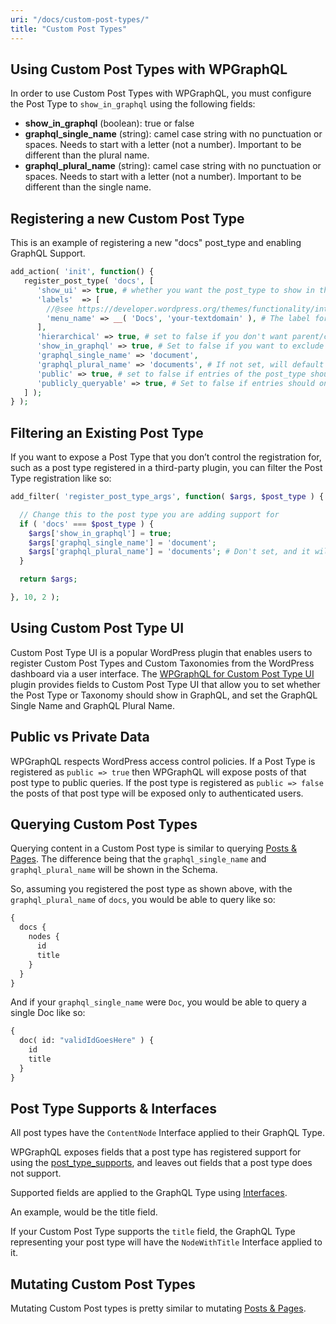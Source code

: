 ```yaml
---
uri: "/docs/custom-post-types/"
title: "Custom Post Types"
---
```


## Using Custom Post Types with WPGraphQL

In order to use Custom Post Types with WPGraphQL, you must configure the Post Type to `show_in_graphql` using the following fields:

- **show_in_graphql** (boolean): true or false
- **graphql_single_name** (string): camel case string with no punctuation or spaces. Needs to start with a letter (not a number). Important to be different than the plural name.
- **graphql_plural_name** (string): camel case string with no punctuation or spaces. Needs to start with a letter (not a number). Important to be different than the single name.

## Registering a new Custom Post Type

This is an example of registering a new "docs" post_type and enabling GraphQL Support.

```php
add_action( 'init', function() {
   register_post_type( 'docs', [
      'show_ui' => true, # whether you want the post_type to show in the WP Admin UI. Doesn't affect WPGraphQL Schema.
      'labels'  => [
        //@see https://developer.wordpress.org/themes/functionality/internationalization/
        'menu_name' => __( 'Docs', 'your-textdomain' ), # The label for the WP Admin. Doesn't affect the WPGraphQL Schema.
      ],
      'hierarchical' => true, # set to false if you don't want parent/child relationships for the entries
      'show_in_graphql' => true, # Set to false if you want to exclude this type from the GraphQL Schema
      'graphql_single_name' => 'document', 
      'graphql_plural_name' => 'documents', # If not set, will default to `all${graphql_single_name}`, i.e. `allDocument`.
      'public' => true, # set to false if entries of the post_type should not have public URIs per entry
      'publicly_queryable' => true, # Set to false if entries should only be queryable in WPGraphQL by authenticated requests
   ] );
} );
```

## Filtering an Existing Post Type

If you want to expose a Post Type that you don’t control the registration for, such as a post type registered in a third-party plugin, you can filter the Post Type registration like so:

```php
add_filter( 'register_post_type_args', function( $args, $post_type ) {

  // Change this to the post type you are adding support for
  if ( 'docs' === $post_type ) {
    $args['show_in_graphql'] = true;
    $args['graphql_single_name'] = 'document';
    $args['graphql_plural_name'] = 'documents'; # Don't set, and it will default to `all${graphql_single_name}`, i.e. `allDocument`.
  }

  return $args;

}, 10, 2 );
```

## Using Custom Post Type UI

Custom Post Type UI is a popular WordPress plugin that enables users to register Custom Post Types and Custom Taxonomies from the WordPress dashboard via a user interface. The [WPGraphQL for Custom Post Type UI](/extenstion-plugins/wpgraphql-for-custom-post-type-ui/) plugin provides fields to Custom Post Type UI that allow you to set whether the Post Type or Taxonomy should show in GraphQL, and set the GraphQL Single Name and GraphQL Plural Name.

## Public vs Private Data

WPGraphQL respects WordPress access control policies. If a Post Type is registered as `public => true` then WPGraphQL will expose posts of that post type to public queries. If the post type is registered as `public => false` the posts of that post type will be exposed only to authenticated users.

## Querying Custom Post Types

Querying content in a Custom Post type is similar to querying [Posts & Pages](/docs/posts-and-pages/). The difference being that the `graphql_single_name` and `graphql_plural_name` will be shown in the Schema.

So, assuming you registered the post type as shown above, with the `graphql_plural_name` of `docs`, you would be able to query like so:

```graphql
{
  docs {
    nodes {
      id
      title
    }
  }
}
```

And if your `graphql_single_name` were `Doc`, you would be able to query a single Doc like so:

```graphql
{
  doc( id: "validIdGoesHere" ) {
    id
    title
  }
}
```

## Post Type Supports & Interfaces

All post types have the `ContentNode` Interface applied to their GraphQL Type.

WPGraphQL exposes fields that a post type has registered support for using the [post_type_supports](https://developer.wordpress.org/reference/functions/post_type_supports/), and leaves out fields that a post type does not support.

Supported fields are applied to the GraphQL Type using [Interfaces](/docs/interfaces/).

An example, would be the title field.

If your Custom Post Type supports the `title` field, the GraphQL Type representing your post type will have the `NodeWithTitle` Interface applied to it.

## Mutating Custom Post Types

Mutating Custom Post types is pretty similar to mutating [Posts & Pages](/docs/posts-and-pages/).
